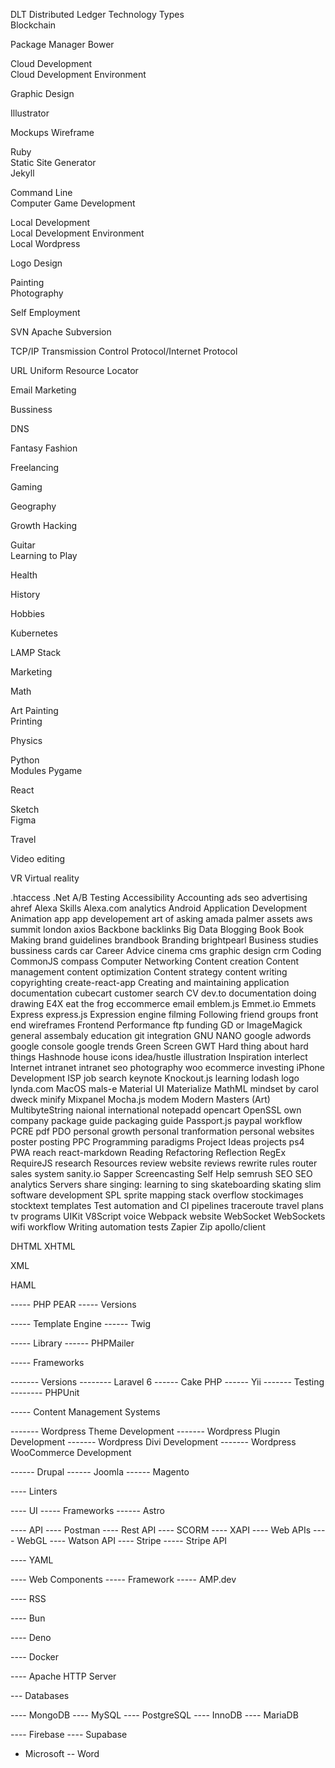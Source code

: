 DLT	Distributed Ledger Technology
Types	
Blockchain	
	
Package Manager	
Bower	
	
Cloud Development	
Cloud Development Environment	
	
Graphic Design	
	
Illustrator	
	
Mockups	
Wireframe	
	
	
Ruby	
Static Site Generator	
Jekyll	
	
	
Command Line	
Computer Game Development	
	
	
	
Local Development	
Local Development Environment	
Local Wordpress	
	
	
Logo Design	
	
	
Painting	
Photography	
	
	
Self Employment	
	
SVN 	Apache Subversion
	
TCP/IP	Transmission Control Protocol/Internet Protocol
	
URL	Uniform Resource Locator
	
Email Marketing	
	
Bussiness	
	
DNS	
	
Fantasy	
Fashion	
	
Freelancing	
	
Gaming	
	
Geography	
	
Growth Hacking	
	
Guitar	
Learning to Play	
	
Health	
	
History	
	
Hobbies	
	
Kubernetes	
	
LAMP Stack	
	
Marketing	
	
Math	
	
Art	
Painting	
Printing	
	
Physics	
	
Python	
Modules	
Pygame	
	
React	
	
Sketch	
Figma	
	
Travel	
	
Video editing	
	
VR	Virtual reality



.htaccess
.Net
A/B Testing
Accessibility
Accounting
ads seo
advertising
ahref
Alexa Skills
Alexa.com
analytics
Android Application Development
Animation
app
app developement
art of asking amada palmer
assets
aws summit london
axios
Backbone
backlinks
Big Data
Blogging
Book
Book Making
brand guidelines
brandbook
Branding
brightpearl
Business studies
bussiness cards
car
Career Advice
cinema
cms graphic design crm
Coding
CommonJS
compass 
Computer Networking
Content creation
Content management
content optimization
Content strategy
content writing
copyrighting
create-react-app
Creating and maintaining application documentation
cubecart
customer search
CV
dev.to
documentation
doing
drawing
E4X
eat the frog
eccommerce
email
emblem.js
Emmet.io
Emmets
Express
express.js
Expression engine
filming
Following
friend groups
front end wireframes
Frontend Performance
ftp
funding
GD or ImageMagick
general assembaly education 
git integration
GNU NANO
google adwords
google console
google trends
Green Screen
GWT
Hard thing about hard things
Hashnode
house
icons
idea/hustle
illustration
Inspiration
interlect
Internet
intranet
intranet seo photography woo ecommerce
investing
iPhone Development
ISP
job search
keynote
Knockout.js
learning
lodash
logo
lynda.com
MacOS
mals-e
Material UI
Materialize
MathML
mindset by carol dweck
minify
Mixpanel
Mocha.js
modem
Modern Masters (Art)
MultibyteString
naional international
notepadd
opencart
OpenSSL
own company
package guide
packaging guide
Passport.js
paypal workflow
PCRE
pdf
PDO
personal growth
personal tranformation
personal websites
poster
posting
PPC
Programming paradigms
Project Ideas
projects
ps4
PWA
reach
react-markdown
Reading
Refactoring
Reflection
RegEx
RequireJS
research
Resources
review website
reviews
rewrite rules
router
sales system
sanity.io
Sapper
Screencasting
Self Help
semrush
SEO
SEO analytics
Servers
share
singing: learning to sing
skateboarding
skating
slim
software development
SPL
sprite mapping
stack overflow
stockimages
stocktext
templates
Test automation and CI pipelines
traceroute
travel plans
tv programs
UIKit
V8Script
voice
Webpack
website
WebSocket
WebSockets
wifi
workflow
Writing automation tests
Zapier
Zip
apollo/client


DHTML
XHTML

XML

HAML


----- PHP PEAR
----- Versions

----- Template Engine
------ Twig

----- Library
------ PHPMailer

----- Frameworks

------- Versions
-------- Laravel 6
------ Cake PHP
------ Yii
------- Testing
-------- PHPUnit

----- Content Management Systems


------- Wordpress Theme Development
------- Wordpress Plugin Development
------- Wordpress Divi Development
------- Wordpress WooCommerce Development


------ Drupal
------ Joomla
------ Magento

---- Linters

---- UI
----- Frameworks
------ Astro

---- API
---- Postman
---- Rest API
---- SCORM
---- XAPI
---- Web APIs
---- WebGL
---- Watson API
---- Stripe
----- Stripe API

---- YAML

---- Web Components
----- Framework
----- AMP.dev

---- RSS

---- Bun

---- Deno

---- Docker

---- Apache HTTP Server

--- Databases

---- MongoDB
---- MySQL
---- PostgreSQL
---- InnoDB
---- MariaDB

---- Firebase
---- Supabase

- Microsoft
-- Word